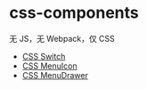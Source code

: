 # css-components
无 JS，无 Webpack，仅 CSS

+ [CSS Switch](https://ppz-pro.github.io/css-components/switch/)
+ [CSS MenuIcon](https://ppz-pro.github.io/css-components/menu-icon/)
+ [CSS MenuDrawer](https://ppz-pro.github.io/css-components/menu-drawer/)
